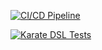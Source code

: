 [![CI/CD Pipeline](https://github.com/Miale05/apidemoactions/actions/workflows/pipeline.yml/badge.svg?branch=main)](https://github.com/Miale05/apidemoactions/actions/workflows/pipeline.yml)

[![Karate DSL Tests](https://github.com/Miale05/apidemoactions/actions/workflows/karate.yml/badge.svg?branch=main)](https://github.com/Miale05/apidemoactions/actions/workflows/karate.yml)